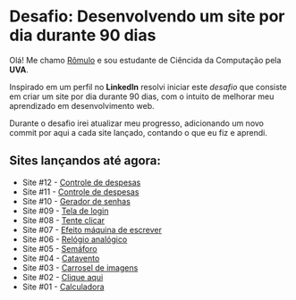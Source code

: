 # Desafio: Desenvolvendo um site por dia durante 90 dias

Olá! Me chamo [Rômulo](https://www.linkedin.com/in/romulolss/) e sou estudante de Ciêncida da Computação pela **UVA**.

Inspirado em um perfil no **LinkedIn** resolvi iniciar este _desafio_ que consiste em criar um site por dia durante 90 dias, com o intuito de melhorar meu aprendizado em desenvolvimento web.

Durante o desafio irei atualizar meu progresso, adicionando um novo commit por aqui a cada site lançado, contando o que eu fiz e aprendi.

## Sites lançandos até agora:

- Site #12 - [Controle de despesas](https://romulohe4rt.github.io/90sites90days/90sites-challenge/12-perfil-github)
- Site #11 - [Controle de despesas](https://romulohe4rt.github.io/90sites90days/90sites-challenge/11-controle-de-despesas)
- Site #10 - [Gerador de senhas](https://romulohe4rt.github.io/90sites90days/90sites-challenge/10-gerador-de-senhas)
- Site #09 - [Tela de login](https://romulohe4rt.github.io/90sites90days/90sites-challenge/09-teladelogin)
- Site #08 - [Tente clicar](https://romulohe4rt.github.io/90sites90days/90sites-challenge/08-tenteclicar)
- Site #07 - [Efeito máquina de escrever](https://romulohe4rt.github.io/90sites90days/90sites-challenge/07-maquinadeescrever)
- Site #06 - [Relógio analógico](https://romulohe4rt.github.io/90sites90days/90sites-challenge/06-relogioanalogico)
- Site #05 - [Semáforo](https://romulohe4rt.github.io/90sites90days/90sites-challenge/05-semaforo)
- Site #04 - [Catavento](https://romulohe4rt.github.io/90sites90days/90sites-challenge/04-catavento)
- Site #03 - [Carrosel de imagens](https://romulohe4rt.github.io/90sites90days/90sites-challenge/03-carroseldeimagens)
- Site #02 - [Clique aqui](https://romulohe4rt.github.io/90sites90days/90sites-challenge/02-cliqueaqui/)
- Site #01 - [Calculadora](https://romulohe4rt.github.io/90sites90days/90sites-challenge/01-calculadora/)
